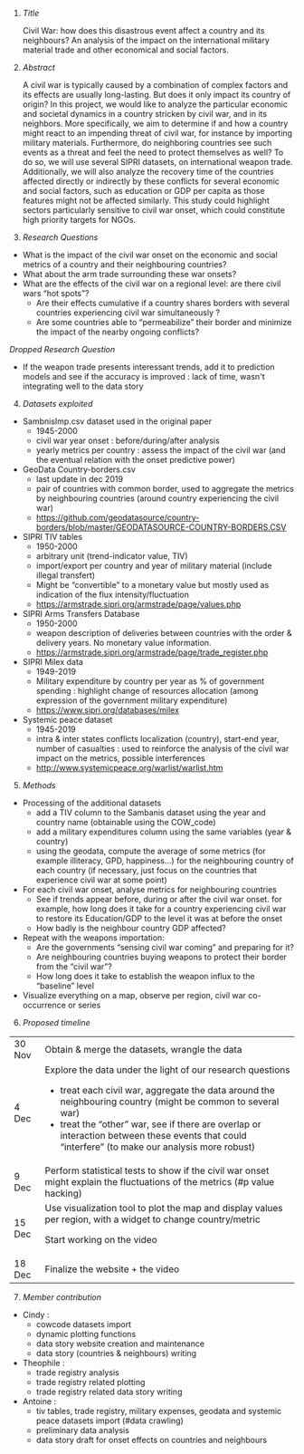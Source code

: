 1. *Title*

    Civil War: how does this disastrous event affect a country and its neighbours? An analysis of the impact on the international military material trade and other economical and social factors.

2. *Abstract*

    A civil war is typically caused by a combination of complex factors and its effects are usually long-lasting. But does it only impact its country of origin? In this project, we would like to analyze the particular economic and societal dynamics in a country stricken by civil war, and in its neighbors. More specifically, we aim to determine if and how a country might react to an impending threat of civil war, for instance by importing military materials. Furthermore, do neighboring countries see such events as a threat and feel the need to protect themselves as well? To do so, we will use several SIPRI datasets, on international weapon trade. Additionally, we will also analyze the recovery time of the countries affected directly or indirectly by these conflicts for several economic and social factors, such as education or GDP per capita as those features might not be affected similarly. This study could highlight sectors particularly sensitive to civil war onset, which could constitute high priority targets for NGOs.

3. *Research Questions*

*   What is the impact of the civil war onset on the economic and social metrics of a country and their neighbouring countries?
*   What about the arm trade surrounding these war onsets?
*   What are the effects of the civil war on a regional level: are there civil wars “hot spots”?
    * Are their effects cumulative if a country shares borders with several countries experiencing civil war simultaneously ?
    * Are some countries able to “permeabilize” their border and minimize the impact of the nearby ongoing conflicts?
    
*Dropped Research Question*
*   If the weapon trade presents interessant trends, add it to prediction models and see if the accuracy is improved : lack of time, wasn't integrating well to the data story
    
4. *Datasets exploited*

*   SambnisImp.csv dataset used in the original paper
    *   1945-2000
    *   civil war year onset : before/during/after analysis
    *   yearly metrics per country : assess the impact of the civil war (and the eventual relation with the onset predictive power)
*   GeoData Country-borders.csv
    *   last update in dec 2019
    *   pair of countries with common border, used to aggregate the metrics by neighbouring countries (around country experiencing the civil war)
    *   https://github.com/geodatasource/country-borders/blob/master/GEODATASOURCE-COUNTRY-BORDERS.CSV
*   SIPRI TIV tables
    *   1950-2000
    *   arbitrary unit (trend-indicator value, TIV)
    *   import/export per country and year of military material (include illegal transfert)
    *   Might be “convertible” to a monetary value but mostly used as indication of the flux intensity/fluctuation
    *   https://armstrade.sipri.org/armstrade/page/values.php
*   SIPRI Arms Transfers Database
    *   1950-2000
    *   weapon description of deliveries between countries with the order & delivery years. No monetary value information.
    *   https://armstrade.sipri.org/armstrade/page/trade_register.php
*   SIPRI Milex data
    *   1949-2019
    *   Military expenditure by country per year as % of government spending : highlight change of resources allocation (among expression of the government military expenditure)
    *   https://www.sipri.org/databases/milex
*   Systemic peace dataset
    *   1945-2019
    *   intra & inter states conflicts localization (country), start-end year, number of casualties : used to reinforce the analysis of the civil war impact on the metrics, possible interferences
    *   http://www.systemicpeace.org/warlist/warlist.htm

5. *Methods*

*   Processing of the additional datasets
    *   add a TIV column to the Sambanis dataset using the year and country name (obtainable using the COW_code)
    *   add a military expenditures column using the same variables (year & country)
    *   using the geodata, compute the average of some metrics (for example illiteracy, GPD, happiness…) for the neighbouring country of each country (if necessary, just focus on the countries that experience civil war at some point)
*   For each civil war onset, analyse metrics for neighbouring countries
    *   See if trends appear before, during or after the civil war onset. for example, how long does it take for a country experiencing civil war to restore its Education/GDP to the level it was at before the onset
    *   How badly is the neighbour country GDP affected?
*   Repeat with the weapons importation:
    *   Are the governments “sensing civil war coming” and preparing for it? 
    *   Are neighbouring countries buying weapons to protect their border from the “civil war”?
    *   How long does it take to establish the weapon influx to the “baseline” level
*   Visualize everything on a map, observe per region, civil war co-occurrence or series

6. *Proposed timeline*

<table>
  <tr>
   <td>
30 Nov
   </td>
   <td>Obtain & merge the datasets, wrangle the data
   </td>
  </tr>
  <tr>
   <td>4 Dec
   </td>
   <td>Explore the data under the light of our research questions
<ul>

<li>treat each civil war, aggregate the data around the neighbouring country (might be common to several war)

<li>treat the “other” war, see if there are overlap or interaction between these events that could “interfere” (to make our analysis more robust)
</li>
</ul>
   </td>
  </tr>
  <tr>
   <td>9 Dec
   </td>
   <td>Perform statistical tests to show if the civil war onset might explain the fluctuations of the metrics (#p value hacking)
   </td>
  </tr>
  <tr>
   <td>15 Dec
   </td>
   <td>Use visualization tool to plot the map and display values per region, with a widget to change country/metric
<p>
Start working on the video
   </td>
  </tr>
  <tr>
   <td>18 Dec
   </td>
   <td>Finalize the website + the video
   </td>
  </tr>
</table>

7. *Member contribution*

* Cindy : 
    * cowcode datasets import
    * dynamic plotting functions
    * data story website creation and maintenance
    * data story (countries & neighbours) writing
* Theophile :
    * trade registry analysis
    * trade registry related plotting
    * trade registry related data story writing
* Antoine :
    * tiv tables, trade registry, military expenses, geodata and systemic peace datasets import (#data crawling)
    * preliminary data analysis
    * data story draft for onset effects on countries and neighbours
